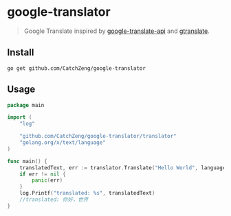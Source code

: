 # google-translator

> Google Translate inspired by [google-translate-api](https://github.com/matheuss/google-translate-api) and [gtranslate](https://github.com/bregydoc/gtranslate).

## Install

```shell
go get github.com/CatchZeng/google-translator
```

## Usage

```go
package main

import (
	"log"

	"github.com/CatchZeng/google-translator/translator"
	"golang.org/x/text/language"
)

func main() {
	translatedText, err := translator.Translate("Hello World", language.English, language.SimplifiedChinese)
	if err != nil {
		panic(err)
	}
	log.Printf("translated: %s", translatedText)
	//translated: 你好，世界
}
```
